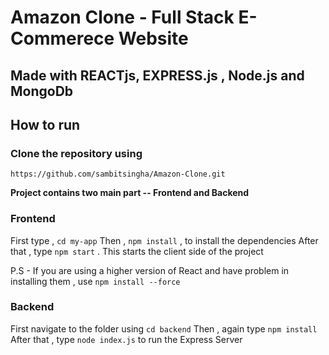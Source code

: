 # Amazon Clone - Full Stack E-Commerece Website
## Made with REACTjs, EXPRESS.js , Node.js and MongoDb

## How to run 

### Clone the repository using 
```
https://github.com/sambitsingha/Amazon-Clone.git
```

**Project contains two main part -- Frontend and Backend**

### Frontend
First type , ``cd my-app``
Then , ``npm install`` , to install the dependencies 
After that , type ``npm start`` . This starts the client side of the project

P.S - If you are using a higher version of React and have problem in installing them , use ``npm install --force`` 

### Backend 
First navigate to the folder using ``cd backend``
Then , again type ``npm install``
After that , type ``node index.js`` to run the Express Server
